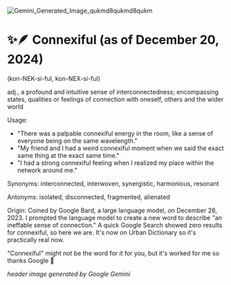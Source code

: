 
![Gemini_Generated_Image_qukmd8qukmd8qukm](https://github.com/user-attachments/assets/91e00bcf-2659-4eb6-aee9-ac782caf5cca)

# ✨🪶 Connexiful (as of December 20, 2024)  
(kon-NEK-si-ful, kon-NEX-si-ful)  

adj., a profound and intuitive sense of interconnectedness; encompassing states, qualities or feelings of connection with oneself, others and the wider world

Usage:
- "There was a palpable connexiful energy in the room, like a sense of everyone being on the same wavelength."
- "My friend and I had a weird connexiful moment when we said the exact same thing at the exact same time."
-  "I had a strong connexiful feeling when I realized my place within the network around me."

Synonyms:
interconnected, interwoven, synergistic, harmonious, resonant

Antonyms:
isolated, disconnected, fragmented, alienated

Origin:
Coined by Google Bard, a large language model, on December 28, 2023. I prompted the language model to create a new word to describe "an ineffable sense of connection." A quick Google Search showed zero results for connexiful, so here we are. It's now on Urban Dictionary so it's practically real now.

"Connexiful" might not be the word for *it* for you, but it's worked for me so thanks Google 🤙

*header image generated by Google Gemini*
